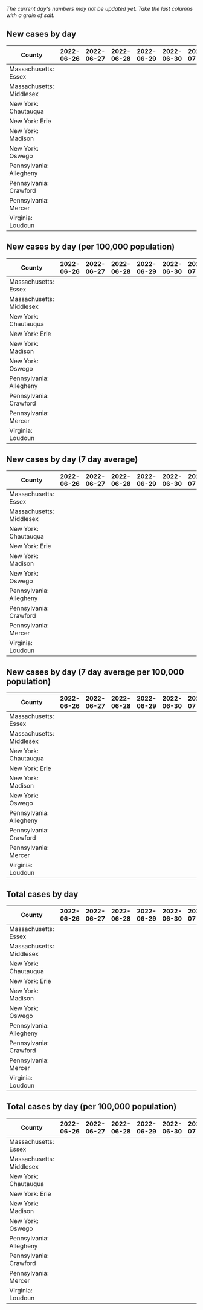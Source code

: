 _The current day's numbers may not be updated yet. Take the last columns with a grain of salt._
## New cases by day

| County | 2022-06-26 | 2022-06-27 | 2022-06-28 | 2022-06-29 | 2022-06-30 | 2022-07-01 | 2022-07-02 |
| --- | --- | --- | --- | --- | --- | --- | --- |
| Massachusetts: Essex |  |  |  |  |  |  |  |
| Massachusetts: Middlesex |  |  |  |  |  |  |  |
| New York: Chautauqua |  |  |  |  |  |  |  |
| New York: Erie |  |  |  |  |  |  |  |
| New York: Madison |  |  |  |  |  |  |  |
| New York: Oswego |  |  |  |  |  |  |  |
| Pennsylvania: Allegheny |  |  |  |  |  |  |  |
| Pennsylvania: Crawford |  |  |  |  |  |  |  |
| Pennsylvania: Mercer |  |  |  |  |  |  |  |
| Virginia: Loudoun |  |  |  |  |  |  |  |

## New cases by day (per 100,000 population)

| County | 2022-06-26 | 2022-06-27 | 2022-06-28 | 2022-06-29 | 2022-06-30 | 2022-07-01 | 2022-07-02 |
| --- | --- | --- | --- | --- | --- | --- | --- |
| Massachusetts: Essex |  |  |  |  |  |  |  |
| Massachusetts: Middlesex |  |  |  |  |  |  |  |
| New York: Chautauqua |  |  |  |  |  |  |  |
| New York: Erie |  |  |  |  |  |  |  |
| New York: Madison |  |  |  |  |  |  |  |
| New York: Oswego |  |  |  |  |  |  |  |
| Pennsylvania: Allegheny |  |  |  |  |  |  |  |
| Pennsylvania: Crawford |  |  |  |  |  |  |  |
| Pennsylvania: Mercer |  |  |  |  |  |  |  |
| Virginia: Loudoun |  |  |  |  |  |  |  |

## New cases by day (7 day average)

| County | 2022-06-26 | 2022-06-27 | 2022-06-28 | 2022-06-29 | 2022-06-30 | 2022-07-01 | 2022-07-02 |
| --- | --- | --- | --- | --- | --- | --- | --- |
| Massachusetts: Essex |  |  |  |  |  |  |  |
| Massachusetts: Middlesex |  |  |  |  |  |  |  |
| New York: Chautauqua |  |  |  |  |  |  |  |
| New York: Erie |  |  |  |  |  |  |  |
| New York: Madison |  |  |  |  |  |  |  |
| New York: Oswego |  |  |  |  |  |  |  |
| Pennsylvania: Allegheny |  |  |  |  |  |  |  |
| Pennsylvania: Crawford |  |  |  |  |  |  |  |
| Pennsylvania: Mercer |  |  |  |  |  |  |  |
| Virginia: Loudoun |  |  |  |  |  |  |  |

## New cases by day (7 day average per 100,000 population)

| County | 2022-06-26 | 2022-06-27 | 2022-06-28 | 2022-06-29 | 2022-06-30 | 2022-07-01 | 2022-07-02 |
| --- | --- | --- | --- | --- | --- | --- | --- |
| Massachusetts: Essex |  |  |  |  |  |  |  |
| Massachusetts: Middlesex |  |  |  |  |  |  |  |
| New York: Chautauqua |  |  |  |  |  |  |  |
| New York: Erie |  |  |  |  |  |  |  |
| New York: Madison |  |  |  |  |  |  |  |
| New York: Oswego |  |  |  |  |  |  |  |
| Pennsylvania: Allegheny |  |  |  |  |  |  |  |
| Pennsylvania: Crawford |  |  |  |  |  |  |  |
| Pennsylvania: Mercer |  |  |  |  |  |  |  |
| Virginia: Loudoun |  |  |  |  |  |  |  |

## Total cases by day

| County | 2022-06-26 | 2022-06-27 | 2022-06-28 | 2022-06-29 | 2022-06-30 | 2022-07-01 | 2022-07-02 |
| --- | --- | --- | --- | --- | --- | --- | --- |
| Massachusetts: Essex |  |  |  |  |  |  | 225434 |
| Massachusetts: Middlesex |  |  |  |  |  |  | 380283 |
| New York: Chautauqua |  |  |  |  |  |  | 25858 |
| New York: Erie |  |  |  |  |  |  | 237539 |
| New York: Madison |  |  |  |  |  |  | 14761 |
| New York: Oswego |  |  |  |  |  |  | 29665 |
| Pennsylvania: Allegheny |  |  |  |  |  |  | 291095 |
| Pennsylvania: Crawford |  |  |  |  |  |  | 21058 |
| Pennsylvania: Mercer |  |  |  |  |  |  | 24546 |
| Virginia: Loudoun |  |  |  |  |  |  | 80306 |

## Total cases by day (per 100,000 population)

| County | 2022-06-26 | 2022-06-27 | 2022-06-28 | 2022-06-29 | 2022-06-30 | 2022-07-01 | 2022-07-02 |
| --- | --- | --- | --- | --- | --- | --- | --- |
| Massachusetts: Essex |  |  |  |  |  |  | 28570.9 |
| Massachusetts: Middlesex |  |  |  |  |  |  | 23595.2 |
| New York: Chautauqua |  |  |  |  |  |  | 20376.2 |
| New York: Erie |  |  |  |  |  |  | 25855.9 |
| New York: Madison |  |  |  |  |  |  | 20807.4 |
| New York: Oswego |  |  |  |  |  |  | 24293.9 |
| Pennsylvania: Allegheny |  |  |  |  |  |  | 23937.8 |
| Pennsylvania: Crawford |  |  |  |  |  |  | 24882.7 |
| Pennsylvania: Mercer |  |  |  |  |  |  | 22432.0 |
| Virginia: Loudoun |  |  |  |  |  |  | 19419.2 |
